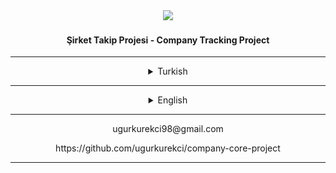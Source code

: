 <div  align="center">
<div  align="center">
  <img src="https://i.hizliresim.com/84t7d21.png" width="200 height="200/>
  <h4>Şirket Takip Projesi  - Company Tracking Project</h4>
 </div>
  <hr>
  <details>
  <summary>Turkish</summary>
  
  <h3>Proje Hakkında</h3>
  
<img src="https://raw.githubusercontent.com/devicons/devicon/master/icons/csharp/csharp-original.svg" alt="csharp" width="90" height="90"/> 
<img src="https://raw.githubusercontent.com/devicons/devicon/master/icons/dot-net/dot-net-original-wordmark.svg" alt="dotnet" width="90" height="90"/>
<img src="https://i.hizliresim.com/362g1kv.png" width="90" height="90" /><br/><br/><br/>

 <p>Proje katmanlı mimari ile inşa edilmiştir. SOLID yazılım geliştirme ilkelerine uygun olarak geliştirilmiştir.</p>
    <p>Veritabanı tabloları ilişkilendirilmiştir.</p><br/>
    
    Bu proje bir şirketin ihtiyaçlarını karşılamak için hazırlanmıştır. Detaya girecek olursak projemiz; bir şirket satış-satın alma içeriğinin kaydını tutar,
    Şirkette çalışan kişilerin kayıt altına alındığı bir projedir. Bu proje daha da geliştirilebilir. Ön çalışma bu şekilde yapılmıştır.
    Veritabanına entegre bir takip projesidir.
    
   
    
  <h2>Katmanlar</h2>
<details>
  <summary>Aç/Kapat</summary>
  
   <h3>Entities</h3>
  <p>Veritabanı tabloları için oluşturulan Varlık Katmanı.Veritabanındaki tablodaki içerik ile Entities katmanındaki bir sınıfın içeriği kesinlikle aynı olmalıdır.</p>
 
  
  
   <h3>DataAccess</h3>
  <p>Veri tabanı bağlantı kodlarının bulunduğu katman.</p>
 
  
  <h3>Core</h3>
  <p>Projeden bağımsız çeşitli parçacıklar içeren çekirdek katman. Bu katman hiç bir kütüphaneye bağlılık sağlayamaz. Bütün projelerde kullanılan içerikler burada yer alır.</p>
 
  
  <h3>Business</h3>
  <p>Gelen bilgileri gerekli koşullara göre işlemek veya kontrol etmek için oluşturulan İş Katmanı.</p>
 
  
  <h3>WebAPI</h3>
  <p>Projemizi internet ortamına açan api katmanı.</p>
 
  
  <h3> WinForms</h3>
  <p>Görsel olarak kullanıcıya sunulan bölüm</p>

  
</details>
  </details>
  
  
  
  <hr/>
  
  <details>
  <summary>English</summary>
  
  <h3>About the project</h3>
  
<img src="https://raw.githubusercontent.com/devicons/devicon/master/icons/csharp/csharp-original.svg" alt="csharp" width="90" height="90"/> 
<img src="https://raw.githubusercontent.com/devicons/devicon/master/icons/dot-net/dot-net-original-wordmark.svg" alt="dotnet" width="90" height="90"/>
<img src="https://i.hizliresim.com/362g1kv.png" width="90" height="90" /><br/><br/><br/>

  <p>The project was built with a layered architecture. It was developed in accordance with SOLID software development principles.</p>
    
    This project has been prepared to meet the needs of a company. If we go into detail, our project; a company keeps a record of the sales-buying content,
    It is a project that records the people working in the company. This project can be further elaborated. This is how the preliminary work was done.
    It is a database integrated tracking project.
    
    
    
  <h2>Layers</h2>
<details>
  <summary>Open/Close</summary>
  
  <h3>Entities</h3>
  <p>Entity Layer created for database tables. The content in the table in the database and the content of a class in the Entities layer must be exactly the same.</p>
 
  <h3>DataAccess</h3>
  <p>Layer with database connection codes.</p>
 
  
  <h3>Core</h3>
  <p>Core layer containing various project-independent particles. This layer cannot depend on any library. The contents used in all projects are included here.</p>
 
  
  <h3>Business</h3>
  <p>Business Layer created to process or control incoming information according to required conditions.</p>
 
  
  <h3>WebAPI</h3>
  <p>API layer that opens our project to the internet.</p>
 
 <h3> WinForms</h3>
  <p>Visually presented to the user</p> 
  
</details>
  </details>
 <hr/>
  <p>ugurkurekci98@gmail.com</p>
  https://github.com/ugurkurekci/company-core-project
</div>
<hr/>

 
